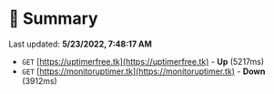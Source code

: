 # 📖 Summary
Last updated: **5/23/2022, 7:48:17 AM**

- `GET` [https://uptimerfree.tk](https://uptimerfree.tk) - **Up** (5217ms)
- `GET` [https://monitoruptimer.tk](https://monitoruptimer.tk) - **Down** (3912ms)

